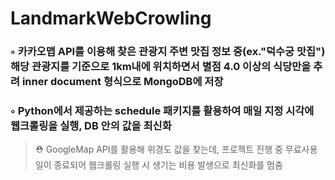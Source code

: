 # LandmarkWebCrowling


### ◦ 카카오맵 API를 이용해 찾은 관광지 주변 맛집 정보 중(ex."덕수궁 맛집") 해당 관광지를 기준으로 1km내에 위치하면서 별점 4.0 이상의 식당만을 추려 inner document 형식으로 MongoDB에 저장

### ◦ Python에서 제공하는 schedule 패키지를 활용하여 매일 지정 시각에 웹크롤링을 실행, DB 안의 값을 최신화
> ⛑ GoogleMap API를 활용해 위경도 값을 찾는데, 프로젝트 진행 중 무료사용일이 종료되어 웹크롤링 실행 시 생기는 비용 발생으로 최신화를 멈춤 
